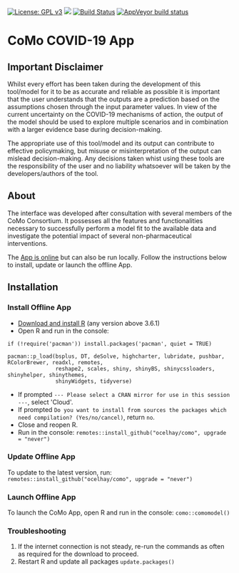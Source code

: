 <!-- badges: start -->
[![License: GPL v3](https://img.shields.io/badge/License-GPLv3-blue.svg)](https://www.gnu.org/licenses/gpl-3.0)
[![](https://img.shields.io/badge/devel%20version-12.7-blue.svg)](https://github.com/ocelhay/como)
[![Build Status](https://travis-ci.org/ocelhay/como.svg?branch=master)](https://travis-ci.org/ocelhay/como)
[![AppVeyor build status](https://ci.appveyor.com/api/projects/status/github/ocelhay/como?branch=master&svg=true)](https://ci.appveyor.com/project/ocelhay/como)
<!-- badges: end -->

# CoMo COVID-19 App

## Important Disclaimer

Whilst every effort has been taken during the development of this tool/model for it to be as accurate and reliable as possible it is important that the user understands that the outputs are a prediction based on the assumptions chosen through the input parameter values. In view of the current uncertainty on the COVID-19 mechanisms of action, the output of the model should be used to explore multiple scenarios and in combination with a larger evidence base during decision-making.

The appropriate use of this tool/model and its output can contribute to effective policymaking, but misuse or misinterpretation of the output can mislead decision-making. Any decisions taken whist using these tools are the responsibility of the user and no liability whatsoever will be taken by the developers/authors of the tool.


## About

The interface was developed after consultation with several members of the CoMo Consortium. It possesses all the features and functionalities necessary to successfully perform a model fit to the available data and investigate the potential impact of several non-pharmaceutical interventions.

The [App is online](https://comomodel.net) but can also be run locally. Follow the instructions below to install, update or launch the offline App.


## Installation

### Install Offline App

- [Download and install R](https://cran.r-project.org) (any version above 3.6.1)
- Open R and run in the console:

```
if (!require('pacman')) install.packages('pacman', quiet = TRUE)

pacman::p_load(bsplus, DT, deSolve, highcharter, lubridate, pushbar, RColorBrewer, readxl, remotes,
               reshape2, scales, shiny, shinyBS, shinycssloaders, shinyhelper, shinythemes, 
               shinyWidgets, tidyverse)
```

- If prompted `--- Please select a CRAN mirror for use in this session ---`, select 'Cloud'.
- If prompted `Do you want to install from sources the packages which need compilation? (Yes/no/cancel)`, return `no`. 
- Close and reopen R.
- Run in the console: `remotes::install_github("ocelhay/como", upgrade = "never")`


### Update Offline App

To update to the latest version, run: `remotes::install_github("ocelhay/como", upgrade = "never")`


### Launch Offline App

To launch the CoMo App, open R and run in the console: `como::comomodel()`


### Troubleshooting

1. If the internet connection is not steady, re-run the commands as often as required for the download to proceed.
2. Restart R and update all packages `update.packages()`
